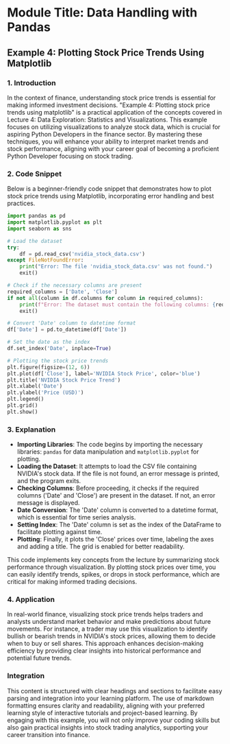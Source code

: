 # Module Title: Data Handling with Pandas

## Example 4: Plotting Stock Price Trends Using Matplotlib

### 1. Introduction
In the context of finance, understanding stock price trends is essential for making informed investment decisions. "Example 4: Plotting stock price trends using matplotlib" is a practical application of the concepts covered in Lecture 4: Data Exploration: Statistics and Visualizations. This example focuses on utilizing visualizations to analyze stock data, which is crucial for aspiring Python Developers in the finance sector. By mastering these techniques, you will enhance your ability to interpret market trends and stock performance, aligning with your career goal of becoming a proficient Python Developer focusing on stock trading.

### 2. Code Snippet
Below is a beginner-friendly code snippet that demonstrates how to plot stock price trends using Matplotlib, incorporating error handling and best practices.

```python
import pandas as pd
import matplotlib.pyplot as plt
import seaborn as sns

# Load the dataset
try:
    df = pd.read_csv('nvidia_stock_data.csv')
except FileNotFoundError:
    print("Error: The file 'nvidia_stock_data.csv' was not found.")
    exit()

# Check if the necessary columns are present
required_columns = ['Date', 'Close']
if not all(column in df.columns for column in required_columns):
    print(f"Error: The dataset must contain the following columns: {required_columns}")
    exit()

# Convert 'Date' column to datetime format
df['Date'] = pd.to_datetime(df['Date'])

# Set the date as the index
df.set_index('Date', inplace=True)

# Plotting the stock price trends
plt.figure(figsize=(12, 6))
plt.plot(df['Close'], label='NVIDIA Stock Price', color='blue')
plt.title('NVIDIA Stock Price Trend')
plt.xlabel('Date')
plt.ylabel('Price (USD)')
plt.legend()
plt.grid()
plt.show()
```

### 3. Explanation
- **Importing Libraries**: The code begins by importing the necessary libraries: `pandas` for data manipulation and `matplotlib.pyplot` for plotting.
- **Loading the Dataset**: It attempts to load the CSV file containing NVIDIA's stock data. If the file is not found, an error message is printed, and the program exits.
- **Checking Columns**: Before proceeding, it checks if the required columns ('Date' and 'Close') are present in the dataset. If not, an error message is displayed.
- **Date Conversion**: The 'Date' column is converted to a datetime format, which is essential for time series analysis.
- **Setting Index**: The 'Date' column is set as the index of the DataFrame to facilitate plotting against time.
- **Plotting**: Finally, it plots the 'Close' prices over time, labeling the axes and adding a title. The grid is enabled for better readability.

This code implements key concepts from the lecture by summarizing stock performance through visualization. By plotting stock prices over time, you can easily identify trends, spikes, or drops in stock performance, which are critical for making informed trading decisions.

### 4. Application
In real-world finance, visualizing stock price trends helps traders and analysts understand market behavior and make predictions about future movements. For instance, a trader may use this visualization to identify bullish or bearish trends in NVIDIA's stock prices, allowing them to decide when to buy or sell shares. This approach enhances decision-making efficiency by providing clear insights into historical performance and potential future trends.

### Integration
This content is structured with clear headings and sections to facilitate easy parsing and integration into your learning platform. The use of markdown formatting ensures clarity and readability, aligning with your preferred learning style of interactive tutorials and project-based learning. By engaging with this example, you will not only improve your coding skills but also gain practical insights into stock trading analytics, supporting your career transition into finance.